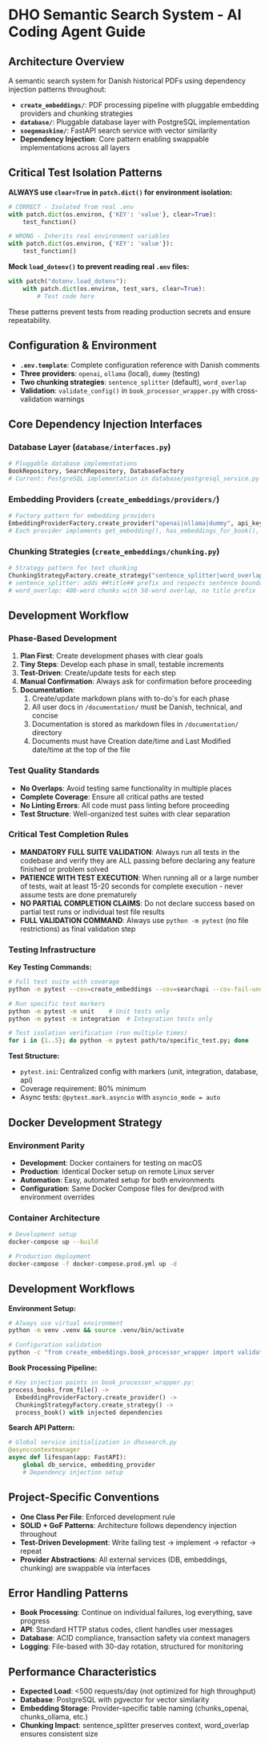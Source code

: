 # DHO Semantic Search System - AI Coding Agent Guide

## Architecture Overview

A semantic search system for Danish historical PDFs using dependency injection patterns throughout:

- **`create_embeddings/`**: PDF processing pipeline with pluggable embedding providers and chunking strategies
- **`database/`**: Pluggable database layer with PostgreSQL implementation  
- **`soegemaskine/`**: FastAPI search service with vector similarity
- **Dependency Injection**: Core pattern enabling swappable implementations across all layers

## Critical Test Isolation Patterns

**ALWAYS use `clear=True` in `patch.dict()` for environment isolation:**

```python
# CORRECT - Isolated from real .env
with patch.dict(os.environ, {'KEY': 'value'}, clear=True):
    test_function()

# WRONG - Inherits real environment variables  
with patch.dict(os.environ, {'KEY': 'value'}):
    test_function()
```

**Mock `load_dotenv()` to prevent reading real `.env` files:**

```python
with patch("dotenv.load_dotenv"):
    with patch.dict(os.environ, test_vars, clear=True):
        # Test code here
```

These patterns prevent tests from reading production secrets and ensure repeatability.

## Configuration & Environment

- **`.env.template`**: Complete configuration reference with Danish comments
- **Three providers**: `openai`, `ollama` (local), `dummy` (testing)
- **Two chunking strategies**: `sentence_splitter` (default), `word_overlap` 
- **Validation**: `validate_config()` in `book_processor_wrapper.py` with cross-validation warnings

## Core Dependency Injection Interfaces

### Database Layer (`database/interfaces.py`)
```python
# Pluggable database implementations
BookRepository, SearchRepository, DatabaseFactory
# Current: PostgreSQL implementation in database/postgresql_service.py
```

### Embedding Providers (`create_embeddings/providers/`)
```python
# Factory pattern for embedding providers
EmbeddingProviderFactory.create_provider("openai|ollama|dummy", api_key)
# Each provider implements get_embedding(), has_embeddings_for_book(), get_table_name()
```

### Chunking Strategies (`create_embeddings/chunking.py`)
```python
# Strategy pattern for text chunking
ChunkingStrategyFactory.create_strategy("sentence_splitter|word_overlap")
# sentence_splitter: adds ##title## prefix and respects sentence boundaries
# word_overlap: 400-word chunks with 50-word overlap, no title prefix
```

## Development Workflow

### Phase-Based Development
1. **Plan First**: Create development phases with clear goals
2. **Tiny Steps**: Develop each phase in small, testable increments  
3. **Test-Driven**: Create/update tests for each step
4. **Manual Confirmation**: Always ask for confirmation before proceeding
5. **Documentation**: 
    1. Create/update markdown plans with to-do's for each phase
    2. All user docs in `/documentation/` must be Danish, technical, and concise
    3. Documentation is stored as markdown files in `/documentation/` directory
    4. Documents must have Creation date/time and Last Modified date/time at the top of the file

### Test Quality Standards
- **No Overlaps**: Avoid testing same functionality in multiple places
- **Complete Coverage**: Ensure all critical paths are tested
- **No Linting Errors**: All code must pass linting before proceeding
- **Test Structure**: Well-organized test suites with clear separation

### Critical Test Completion Rules
- **MANDATORY FULL SUITE VALIDATION**: Always run all tests in the codebase and verify they are ALL passing before declaring any feature finished or problem solved
- **PATIENCE WITH TEST EXECUTION**: When running all or a large number of tests, wait at least 15-20 seconds for complete execution - never assume tests are done prematurely
- **NO PARTIAL COMPLETION CLAIMS**: Do not declare success based on partial test runs or individual test file results
- **FULL VALIDATION COMMAND**: Always use `python -m pytest` (no file restrictions) as final validation step

### Testing Infrastructure

**Key Testing Commands:**
```bash
# Full test suite with coverage
python -m pytest --cov=create_embeddings --cov=searchapi --cov-fail-under=80

# Run specific test markers
python -m pytest -m unit    # Unit tests only
python -m pytest -m integration  # Integration tests only

# Test isolation verification (run multiple times)
for i in {1..5}; do python -m pytest path/to/specific_test.py; done
```

**Test Structure:**
- `pytest.ini`: Centralized config with markers (unit, integration, database, api)
- Coverage requirement: 80% minimum
- Async tests: `@pytest.mark.asyncio` with `asyncio_mode = auto`

## Docker Development Strategy

### Environment Parity
- **Development**: Docker containers for testing on macOS
- **Production**: Identical Docker setup on remote Linux server
- **Automation**: Easy, automated setup for both environments
- **Configuration**: Same Docker Compose files for dev/prod with environment overrides

### Container Architecture
```bash
# Development setup
docker-compose up --build

# Production deployment
docker-compose -f docker-compose.prod.yml up -d
```

## Development Workflows

**Environment Setup:**
```bash
# Always use virtual environment
python -m venv .venv && source .venv/bin/activate

# Configuration validation
python -c "from create_embeddings.book_processor_wrapper import validate_config; validate_config()"
```

**Book Processing Pipeline:**
```python
# Key injection points in book_processor_wrapper.py:
process_books_from_file() -> 
  EmbeddingProviderFactory.create_provider() ->
  ChunkingStrategyFactory.create_strategy() ->
  process_book() with injected dependencies
```

**Search API Pattern:**
```python
# Global service initialization in dhosearch.py
@asynccontextmanager
async def lifespan(app: FastAPI):
    global db_service, embedding_provider
    # Dependency injection setup
```

## Project-Specific Conventions

- **One Class Per File**: Enforced development rule
- **SOLID + GoF Patterns**: Architecture follows dependency injection throughout
- **Test-Driven Development**: Write failing test → implement → refactor → repeat
- **Provider Abstractions**: All external services (DB, embeddings, chunking) are swappable via interfaces

## Error Handling Patterns

- **Book Processing**: Continue on individual failures, log everything, save progress
- **API**: Standard HTTP status codes, client handles user messages  
- **Database**: ACID compliance, transaction safety via context managers
- **Logging**: File-based with 30-day rotation, structured for monitoring

## Performance Characteristics

- **Expected Load**: <500 requests/day (not optimized for high throughput)
- **Database**: PostgreSQL with pgvector for vector similarity
- **Embedding Storage**: Provider-specific table naming (chunks_openai, chunks_ollama, etc.)
- **Chunking Impact**: sentence_splitter preserves context, word_overlap ensures consistent size
